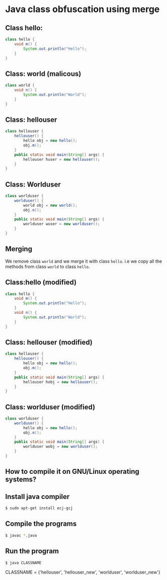 Java class obfuscation using merge
=================================

Class hello:
------------

```java
class hello { 
    void m() {
        System.out.println("Hello");
    }
}
```

Class: world (malicous)
----------------------

```java
class world {
    void n() {
        System.out.println("World");
    }
}
```

Class: hellouser
----------------
```java
class hellouser {
    hellouser() {
        hello obj = new hello();
        obj.m();     
    }
    public static void main(String[] args) {
        hellouser huser = new hellouser();
    }
}
```

Class: Worlduser
----------------
```java
class worlduser {
    worlduser() {
        world obj = new world();
        obj.n();
    }
    public static void main(String[] args) {
        worlduser wuser = new worlduser();
    }
}
```

## Merging

We remove class `world` and we merge it with class `hello`. i.e we copy
all the methods from class `world` to class `hello`.

 
Class:hello (modified)
----------------------
```java
class hello {
    void m() {
        System.out.println("Hello");
    }
    void n() {
        System.out.println("World");
    }
}
```

Class: hellouser (modified)
---------------------------
```java 
class hellouser {
    hellouser() {
        hello obj = new hello();
        obj.m();
    }
    public static void main(String[] args) {
        hellouser hobj = new hellouser();
    }
}
```

Class: worlduser (modified)
---------------------------

```java
class worlduser {
    worlduser() {
        hello obj = new hello();
        obj.n();
    }
    public static void main(String[] args) {
        worlduser wobj = new worlduser();
    }
}
```

## How to compile it on GNU/Linux operating systems?

Install java compiler
---------------------

```bash
$ sudo apt-get install ecj-gcj
```

Compile the programs
--------------------

```bash
$ javac *.java
```

Run the program
---------------
```bash
$ java CLASSNAME
```
CLASSNAME = {'hellouser', 'hellouser\_new', 'worlduser',
'worlduser\_new'}
